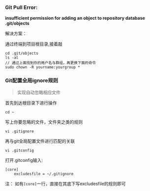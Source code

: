 ### Git Pull Error: 

**insufficient permission for adding an object to repository database .git/objects**

解决方案：

通过终端到项目根目录,接着敲
```
cd .git/objects
ls -al
// 通过上面找到你的用户名与群组，再更换下面的命令
sudo chown -R yourname:yourgroup *
```

### Git配置全局ignore规则

> 实现自动忽略相应文件

首先到达根目录下进行操作
```
cd ~
```
写上你要忽略的文件，文件夹之类的规则
```
vi .gitignore
```
再与git全局配置文件进行匹配的关联
```
vi .gitconfig
```
打开.gitconfig输入:
```
[core]
    excludesfile = ~/.gitignore
```
注： 如有`[core]`一行，直接在其底下写excludesfile的规则即可

